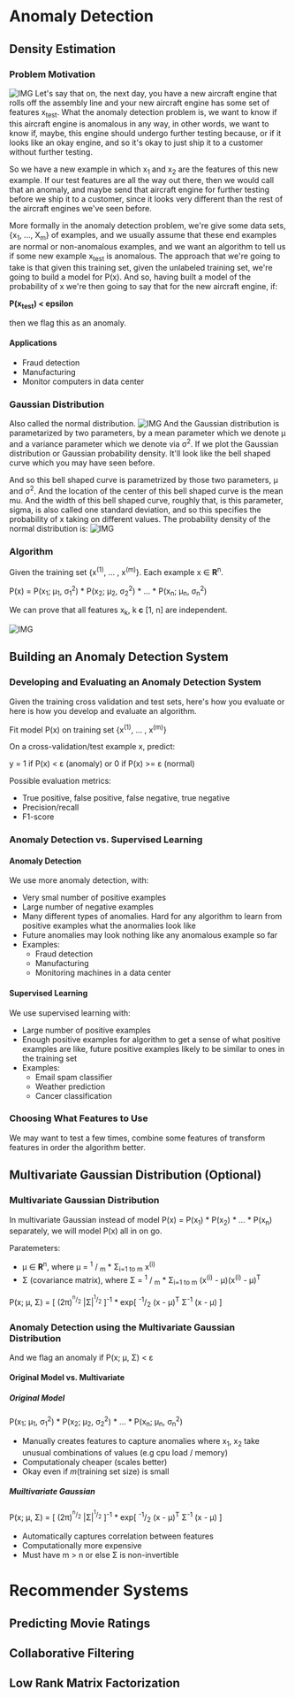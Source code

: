 

# Anomaly Detection
## Density Estimation
### Problem Motivation
![IMG](img/img1.png)
Let's say that on, the next day, you have a new aircraft engine that rolls off the assembly line and your new aircraft engine has some set of features x<sub>test</sub>. What the anomaly detection problem is, we want to know if this aircraft engine is anomalous in any way, in other words, we want to know if, maybe, this engine should undergo further testing because, or if it looks like an okay engine, and so it's okay to just ship it to a customer without further testing.

So we have a new example in which x<sub>1</sub> and x<sub>2</sub> are the features of this new example. If our test features are all the way out there, then we would call that an anomaly, and maybe send that aircraft engine for further testing before we ship it to a customer, since it looks very different than the rest of the aircraft engines we've seen before.

More formally in the anomaly detection problem, we're give some data sets, {x<sub>1</sub>, ..., X<sub>m</sub>} of examples, and we usually assume that these end examples are normal or non-anomalous examples, and we want an algorithm to tell us if some new example x<sub>test</sub> is anomalous. The approach that we're going to take is that given this training set, given the unlabeled training set, we're going to build a model for P(x).
And so, having built a model of the probability of x we're then going to say that for the new aircraft engine, if:

**P(x<sub>test</sub>) < epsilon**

then we flag this as an anomaly.

#### Applications
* Fraud detection
* Manufacturing
* Monitor computers in data center

### Gaussian Distribution
Also called the normal distribution. 
![IMG](img/img2.png)
And the Gaussian distribution is parametarized by two parameters, by a mean parameter which we denote µ and a variance parameter which we denote via σ<sup>2</sup>. If we plot the Gaussian distribution or Gaussian probability density. It'll look like the bell shaped curve which you may have seen before.

And so this bell shaped curve is parametrized by those two parameters, µ and σ<sup>2</sup>. And the location of the center of this bell shaped curve is the mean mu. And the width of this bell shaped curve, roughly that, is this parameter, sigma, is also called one standard deviation, and so this specifies the probability of x taking on different values.
The probability density of the normal distribution is:
![IMG](img/img3.png)

### Algorithm
Given the training set {x<sup>(1)</sup>, ... , x<sup>(m)</sup>}. Each example x ∈ **R**<sup>n</sup>.

P(x) = P(x<sub>1</sub>; µ<sub>1</sub>, σ<sub>1</sub><sup>2</sup>) * P(x<sub>2</sub>; µ<sub>2</sub>, σ<sub>2</sub><sup>2</sup>) * ... * P(x<sub>n</sub>; µ<sub>n</sub>, σ<sub>n</sub><sup>2</sup>)

We can prove that all features x<sub>k</sub>, k **c** [1, n] are independent.

![IMG](img/img4.png)


## Building an Anomaly Detection System
### Developing and Evaluating an Anomaly Detection System
Given the training cross validation and test sets, here's how you evaluate or here is how you develop and evaluate an algorithm.

Fit model P(x) on training set {x<sup>(1)</sup>, ... , x<sup>(m)</sup>}

On a cross-validation/test example x, predict: 

y = 1 if P(x) < ε (anomaly) or 0 if P(x) >= ε (normal) 

Possible evaluation metrics: 
* True positive, false positive, false negative, true negative
* Precision/recall
* F1-score
### Anomaly Detection vs. Supervised Learning 
#### Anomaly Detection
We use more anomaly detection, with:
* Very smal number of positive examples
* Large number of negative examples
* Many different types of anomalies. Hard for any algorithm to learn from positive examples what the anormalies look like
* Future anomalies may look nothing like any anomalous example so far
* Examples:
	* Fraud detection
	* Manufacturing
	* Monitoring machines in a data center

#### Supervised Learning
We use supervised learning with:
* Large number of positive examples
* Enough positive examples for algorithm to get a sense of what positive examples are like, future positive examples likely to be similar to ones in the training set
* Examples:
	* Email spam classifier
	* Weather prediction
	* Cancer classification
### Choosing What Features to Use 
We may want to test a few times, combine some features of transform features in order the algorithm better.

## Multivariate Gaussian Distribution (Optional)
### Multivariate Gaussian Distribution

In multivariate Gaussian instead of model P(x) = P(x<sub>1</sub>) * P(x<sub>2</sub>) * ... * P(x<sub>n</sub>) separately, we will model P(x) all in on go.

Paratemeters:
* µ ∈ **R**<sup>n</sup>, where µ = <sup>1</sup> / <sub>m</sub> * Σ<sub>i=1 to m</sub> x<sup>(i)</sup>
* Σ (covariance matrix), where Σ = <sup>1</sup> / <sub>m</sub> * Σ<sub>i=1 to m</sub> (x<sup>(i)</sup> - µ)(x<sup>(i)</sup> - µ)<sup>T</sup>

P(x; µ, Σ) = [ (2π)<sup><sup>n</sup>/<sub>2</sub></sup> |Σ|<sup><sup>1</sup>/<sub>2</sub></sup> ]<sup>-1</sup> * exp[ <sup>-1</sup>/<sub>2</sub> (x - µ)<sup>T</sup> Σ<sup>-1</sup> (x - µ) ]

### Anomaly Detection using the Multivariate Gaussian Distribution

And we flag an anomaly if P(x; µ, Σ) < ε

#### Original Model vs. Multivariate
##### Original Model
P(x<sub>1</sub>; µ<sub>1</sub>, σ<sub>1</sub><sup>2</sup>) * P(x<sub>2</sub>; µ<sub>2</sub>, σ<sub>2</sub><sup>2</sup>) * ... * P(x<sub>n</sub>; µ<sub>n</sub>, σ<sub>n</sub><sup>2</sup>)

* Manually creates features to capture anomalies where x<sub>1</sub>, x<sub>2</sub> take unusual combinations of values (e.g cpu load / memory)
* Computationaly cheaper (scales better)
* Okay even if *m*(training set size) is small 
##### Muiltivariate Gaussian
P(x; µ, Σ) = [ (2π)<sup><sup>n</sup>/<sub>2</sub></sup> |Σ|<sup><sup>1</sup>/<sub>2</sub></sup> ]<sup>-1</sup> * exp[ <sup>-1</sup>/<sub>2</sub> (x - µ)<sup>T</sup> Σ<sup>-1</sup> (x - µ) ]

* Automatically captures correlation between features
* Computationally more expensive
* Must have m > n or else Σ is non-invertible


# Recommender Systems
## Predicting Movie Ratings
## Collaborative Filtering
## Low Rank Matrix Factorization
